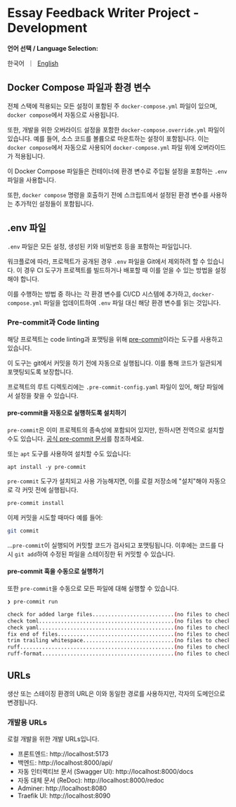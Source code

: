 # Essay Feedback Writer Project - Development

**언어 선택 / Language Selection:**

<p align="left">
    한국어&nbsp ｜ &nbsp<a href="development.md">English</a>&nbsp
</p>

## Docker Compose 파일과 환경 변수

전체 스택에 적용되는 모든 설정이 포함된 주 `docker-compose.yml` 파일이 있으며, `docker compose`에서 자동으로 사용됩니다.

또한, 개발을 위한 오버라이드 설정을 포함한 `docker-compose.override.yml` 파일이 있습니다. 예를 들어, 소스 코드를 볼륨으로 마운트하는 설정이 포함됩니다. 이는 `docker compose`에서 자동으로 사용되어 `docker-compose.yml` 파일 위에 오버라이드가 적용됩니다.

이 Docker Compose 파일들은 컨테이너에 환경 변수로 주입될 설정을 포함하는 `.env` 파일을 사용합니다.

또한, `docker compose` 명령을 호출하기 전에 스크립트에서 설정된 환경 변수를 사용하는 추가적인 설정들이 포함됩니다.

## .env 파일

`.env` 파일은 모든 설정, 생성된 키와 비밀번호 등을 포함하는 파일입니다.

워크플로에 따라, 프로젝트가 공개된 경우 `.env` 파일을 Git에서 제외하려 할 수 있습니다. 이 경우 CI 도구가 프로젝트를 빌드하거나 배포할 때 이를 얻을 수 있는 방법을 설정해야 합니다.

이를 수행하는 방법 중 하나는 각 환경 변수를 CI/CD 시스템에 추가하고, `docker-compose.yml` 파일을 업데이트하여 `.env` 파일 대신 해당 환경 변수를 읽는 것입니다.

### Pre-commit과 Code linting

해당 프로젝트는 code linting과 포맷팅을 위해 [pre-commit](https://pre-commit.com/)이라는 도구를 사용하고 있습니다.

이 도구는 git에서 커밋을 하기 전에 자동으로 실행됩니다. 이를 통해 코드가 일관되게 포맷팅되도록 보장합니다.

프로젝트의 루트 디렉토리에는 `.pre-commit-config.yaml` 파일이 있어, 해당 파일에서 설정을 찾을 수 있습니다.

#### pre-commit을 자동으로 실행하도록 설치하기

`pre-commit`은 이미 프로젝트의 종속성에 포함되어 있지만, 원하시면 전역으로 설치할 수도 있습니다. [공식 pre-commit 문서](https://pre-commit.com/)를 참조하세요.

또는 `apt` 도구를 사용하여 설치할 수도 있습니다:
```
apt install -y pre-commit
```

`pre-commit` 도구가 설치되고 사용 가능해지면, 이를 로컬 저장소에 "설치"해야 자동으로 각 커밋 전에 실행됩니다.

```bash
pre-commit install
```

이제 커밋을 시도할 때마다 예를 들어:

```bash
git commit
```

...`pre-commit`이 실행되어 커밋할 코드가 검사되고 포맷팅됩니다. 이후에는 코드를 다시 `git add`하여 수정된 파일을 스테이징한 뒤 커밋할 수 있습니다.

#### pre-commit 훅을 수동으로 실행하기

또한 `pre-commit`을 수동으로 모든 파일에 대해 실행할 수 있습니다.

```bash
❯ pre-commit run

check for added large files..........................(no files to check)Skipped
check toml...........................................(no files to check)Skipped
check yaml...........................................(no files to check)Skipped
fix end of files.....................................(no files to check)Skipped
trim trailing whitespace.............................(no files to check)Skipped
ruff.................................................(no files to check)Skipped
ruff-format..........................................(no files to check)Skipped
```

## URLs

생산 또는 스테이징 환경의 URL은 이와 동일한 경로를 사용하지만, 각자의 도메인으로 변경됩니다.

### 개발용 URLs

로컬 개발을 위한 개발 URLs입니다.

- 프론트엔드: http://localhost:5173
- 백엔드: http://localhost:8000/api/
- 자동 인터랙티브 문서 (Swagger UI): http://localhost:8000/docs
- 자동 대체 문서 (ReDoc): http://localhost:8000/redoc
- Adminer: http://localhost:8080
- Traefik UI: http://localhost:8090

